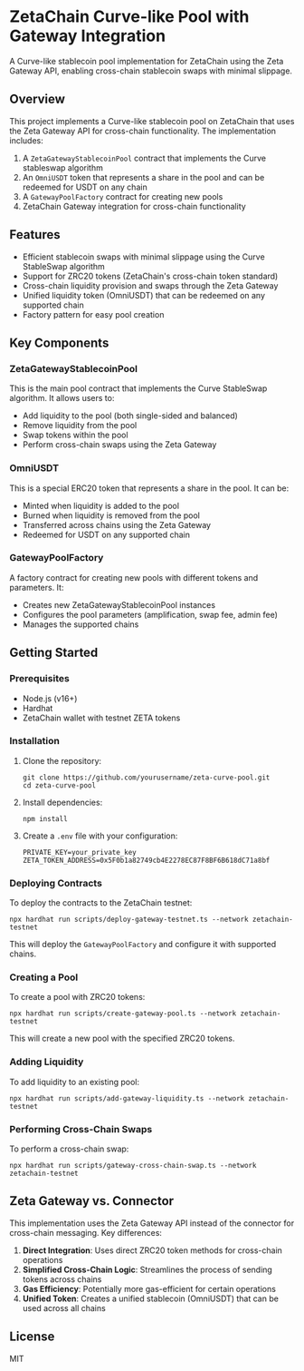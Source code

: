 # ZetaChain Curve-like Pool with Gateway Integration

A Curve-like stablecoin pool implementation for ZetaChain using the Zeta Gateway API, enabling cross-chain stablecoin swaps with minimal slippage.

## Overview

This project implements a Curve-like stablecoin pool on ZetaChain that uses the Zeta Gateway API for cross-chain functionality. The implementation includes:

1. A `ZetaGatewayStablecoinPool` contract that implements the Curve stableswap algorithm
2. An `OmniUSDT` token that represents a share in the pool and can be redeemed for USDT on any chain
3. A `GatewayPoolFactory` contract for creating new pools
4. ZetaChain Gateway integration for cross-chain functionality

## Features

- Efficient stablecoin swaps with minimal slippage using the Curve StableSwap algorithm
- Support for ZRC20 tokens (ZetaChain's cross-chain token standard)
- Cross-chain liquidity provision and swaps through the Zeta Gateway
- Unified liquidity token (OmniUSDT) that can be redeemed on any supported chain
- Factory pattern for easy pool creation

## Key Components

### ZetaGatewayStablecoinPool

This is the main pool contract that implements the Curve StableSwap algorithm. It allows users to:

- Add liquidity to the pool (both single-sided and balanced)
- Remove liquidity from the pool
- Swap tokens within the pool
- Perform cross-chain swaps using the Zeta Gateway

### OmniUSDT

This is a special ERC20 token that represents a share in the pool. It can be:

- Minted when liquidity is added to the pool
- Burned when liquidity is removed from the pool
- Transferred across chains using the Zeta Gateway
- Redeemed for USDT on any supported chain

### GatewayPoolFactory

A factory contract for creating new pools with different tokens and parameters. It:

- Creates new ZetaGatewayStablecoinPool instances
- Configures the pool parameters (amplification, swap fee, admin fee)
- Manages the supported chains

## Getting Started

### Prerequisites

- Node.js (v16+)
- Hardhat
- ZetaChain wallet with testnet ZETA tokens

### Installation

1. Clone the repository:
   ```
   git clone https://github.com/yourusername/zeta-curve-pool.git
   cd zeta-curve-pool
   ```

2. Install dependencies:
   ```
   npm install
   ```

3. Create a `.env` file with your configuration:
   ```
   PRIVATE_KEY=your_private_key
   ZETA_TOKEN_ADDRESS=0x5F0b1a82749cb4E2278EC87F8BF6B618dC71a8bf
   ```

### Deploying Contracts

To deploy the contracts to the ZetaChain testnet:

```
npx hardhat run scripts/deploy-gateway-testnet.ts --network zetachain-testnet
```

This will deploy the `GatewayPoolFactory` and configure it with supported chains.

### Creating a Pool

To create a pool with ZRC20 tokens:

```
npx hardhat run scripts/create-gateway-pool.ts --network zetachain-testnet
```

This will create a new pool with the specified ZRC20 tokens.

### Adding Liquidity

To add liquidity to an existing pool:

```
npx hardhat run scripts/add-gateway-liquidity.ts --network zetachain-testnet
```

### Performing Cross-Chain Swaps

To perform a cross-chain swap:

```
npx hardhat run scripts/gateway-cross-chain-swap.ts --network zetachain-testnet
```

## Zeta Gateway vs. Connector

This implementation uses the Zeta Gateway API instead of the connector for cross-chain messaging. Key differences:

1. **Direct Integration**: Uses direct ZRC20 token methods for cross-chain operations
2. **Simplified Cross-Chain Logic**: Streamlines the process of sending tokens across chains
3. **Gas Efficiency**: Potentially more gas-efficient for certain operations
4. **Unified Token**: Creates a unified stablecoin (OmniUSDT) that can be used across all chains

## License

MIT